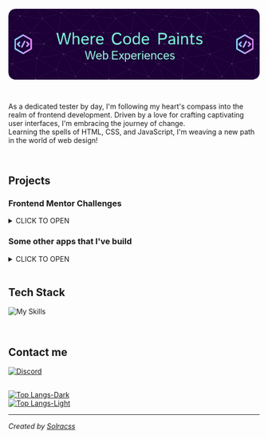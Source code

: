<p align="center">
 <img src="https://github.com/solracss/solracss/blob/main/github-header-image4.png" align="center">
</p>
<br>
<p>As a dedicated tester by day, I'm following my heart's compass into the realm of frontend development. Driven by a love for crafting captivating user interfaces, I'm embracing the journey of change. <br>
Learning the spells of HTML, CSS, and JavaScript, I'm weaving a new path in the world of web design!</p>
<br>

## Projects

### Frontend Mentor Challenges

<details>
<summary>CLICK TO OPEN</summary>

- [Result summary component](https://github.com/solracss/fem-results-summary-component)
- [3 column preview card](https://github.com/solracss/fem-3-collumn-preview-card)
- [Stats preview card](https://github.com/solracss/fem-stats-preview-card)
- [Single price grid](https://github.com/solracss/fem-single-price-component)
- [Huddle landing page](https://github.com/solracss/FrontendMentor-Huddle-landing-page-with-single-introductory-section)
- [Order Summary](https://github.com/solracss/FrontendMentor-order-summary)
- [Profile card](https://github.com/solracss/FrontendMentor-profile-card)
- [Product preview](https://github.com/solracss/FrontendMentor-product-preview-card)
- [NFT Card](https://github.com/solracss/FrontendMentor-nft-card)
- [QR Component](https://github.com/solracss/FrontendMentor-QR-component)

</details>

### Some other apps that I've build

<details>
<summary>CLICK TO OPEN</summary>
 
- C#
  - [PhoneBook](https://github.com/solracss/Phonebook#phonebook-app) console app to practice basics of C#
  - [Reservation API](https://github.com/solracss/reservation-api#reservation-api) .NET CORE web API, login&make reservation


</details>

<br>

## Tech Stack
![My Skills](https://skillicons.dev/icons?i=html,css,js,sass,figma,vscode,git,github)

<br>

## Contact me

[![Discord](https://img.shields.io/badge/Contact-C4rlos%239278-blue?label=Discord&logo=discord&logoColor=ffffff)](https://discordapp.com/users/781484299098390529/)

##


[![Top Langs-Dark](https://github-readme-stats.vercel.app/api/top-langs/?username=solracss&count_private=true&layout=compact&theme=dark#gh-dark-mode-only)](https://github.com/anuraghazra/github-readme-stats)<br/>
[![Top Langs-Light](https://github-readme-stats.vercel.app/api/top-langs/?username=solracss&count_private=true&layout=compact&theme=default#gh-light-mode-only)](https://github.com/anuraghazra/github-readme-stats#gh-light-mode-only)<br/>



---

_Created by [Solracss](https://github.com/solracss)_
